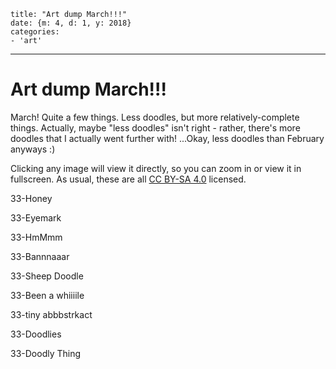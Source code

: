 
    title: "Art dump March!!!"
    date: {m: 4, d: 1, y: 2018}
    categories:
    - 'art'

---

# Art dump March!!!

March! Quite a few things. Less doodles, but more relatively-complete things. Actually, maybe "less doodles" isn't right - rather, there's more doodles that I actually went further with! ...Okay, less doodles than February anyways :)

Clicking any image will view it directly, so you can zoom in or view it in fullscreen. As usual, these are all [CC BY-SA 4.0][ccbysa] licensed.

<art>33-Honey</art>

<art>33-Eyemark</art>

<art>33-HmMmm</art>

<art>33-Bannnaaar</art>

<art>33-Sheep Doodle</art>

<art>33-Been a whiiiile</art>

<art>33-tiny abbbstrkact</art>

<art>33-Doodlies</art>

<art>33-Doodly Thing</art>

  [ccbysa]: https://creativecommons.org/licenses/by-sa/4.0/

